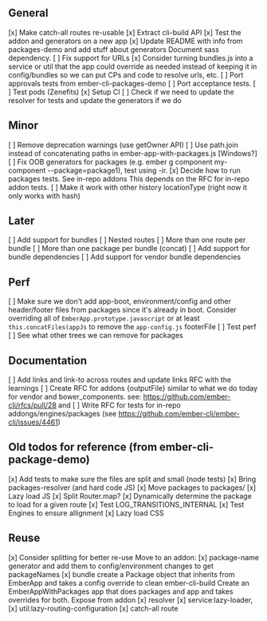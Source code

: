 ## General

[x] Make catch-all routes re-usable
[x] Extract cli-build API
[x] Test the addon and generators on a new app
[x] Update README with info from packages-demo and add stuff about generators
  Document sass dependency.
[ ] Fix support for URLs
[x] Consider turning bundles.js into a service or util that the app could override
  as needed instead of keeping it in config/bundles so we can put CPs and code to resolve urls, etc.
[ ] Port approvals tests from ember-cli-packages-demo
[ ] Port acceptance tests.
[ ] Test pods (Zenefits)
[x] Setup CI
[ ] Check if we need to update the resolver for tests and update the generators if we do

## Minor
[ ] Remove deprecation warnings (use getOwner API)
[ ] Use path.join instead of concatenating paths in ember-app-with-packages.js [Windows?]
[ ] Fix OOB generators for packages (e.g. ember g component my-component --package=package1), test using -ir.
[x] Decide how to run packages tests. See in-repo addons
  This depends on the RFC for in-repo addon tests.
[ ] Make it work with other history locationType (right now it only works with hash)

## Later

[ ] Add support for bundles
  [ ] Nested routes
  [ ] More than one route per bundle
  [ ] More than one package per bundle (concat)
[ ] Add support for bundle dependencies
[ ] Add support for vendor bundle dependencies


## Perf

[ ] Make sure we don't add app-boot, environment/config and other header/footer files from packages since it's already in boot.
  Consider overriding all of  `EmberApp.prototype.javascript` or at least `this.concatFiles(appJs` to remove the `app-config.js` footerFile
[ ] Test perf
[ ] See what other trees we can remove for packages

## Documentation
[ ] Add links and link-to across routes and update links RFC with the learnings
[ ] Create RFC for addons {outputFile} similar to what we do today for vendor and bower_components.
  see: https://github.com/ember-cli/rfcs/pull/28 and
[ ] Write RFC for tests for in-repo addongs/engines/packages (see https://github.com/ember-cli/ember-cli/issues/4461)

## Old todos for reference (from ember-cli-package-demo)
[x] Add tests to make sure the files are split and small (node tests)
[x] Bring packages-resolver (and hard code JS)
[x] Move packages to packages/
[x] Lazy load JS
  [x] Split Router.map?
  [x] Dynamically determine the package to load for a given route
  [x] Test LOG_TRANSITIONS_INTERNAL
  [x] Test Engines to ensure allignment
[x] Lazy load CSS


## Reuse

[x] Consider splitting for better re-use
  Move to an addon:
    [x] package-name generator and add them to config/environment changes to get packageNames
    [x] bundle
    create a Package object that inherits from EmberApp and takes a config override to clean ember-cli-build
    Create an EmberAppWithPackages app that does packages and app and takes overrides for both.
    Expose from addon
    [x] resolver
    [x] service:lazy-loader,
    [x] util:lazy-routing-configuration
    [x] catch-all route
